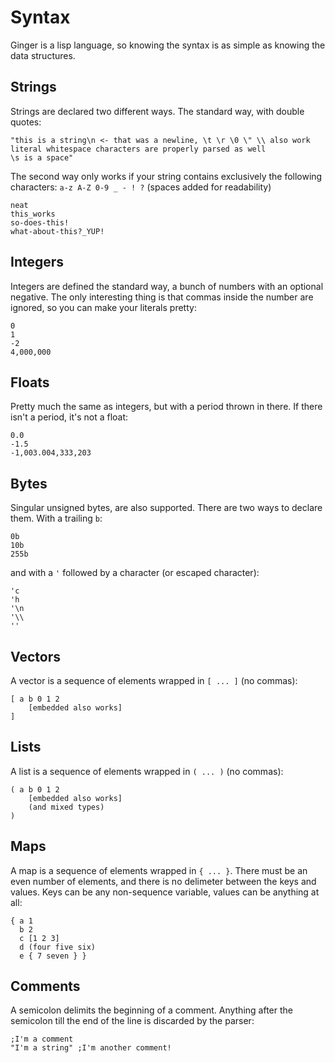 # Syntax

Ginger is a lisp language, so knowing the syntax is as simple as knowing the data structures.

## Strings

Strings are declared two different ways. The standard way, with double quotes:
```
"this is a string\n <- that was a newline, \t \r \0 \" \\ also work
literal whitespace characters are properly parsed as well
\s is a space"
```

The second way only works if your string contains exclusively the following characters:
`a-z A-Z 0-9 _ - ! ?` (spaces added for readability)
```
neat
this_works
so-does-this!
what-about-this?_YUP!
```

## Integers

Integers are defined the standard way, a bunch of numbers with an optional negative. The only
interesting thing is that commas inside the number are ignored, so you can make your literals pretty:
```
0
1
-2
4,000,000
```

## Floats

Pretty much the same as integers, but with a period thrown in there. If there isn't a period, it's not
a float:
```
0.0
-1.5
-1,003.004,333,203
```

## Bytes

Singular unsigned bytes, are also supported. There are two ways to declare them. With a trailing `b`:
```
0b
10b
255b
```

and with a `'` followed by a character (or escaped character):
```
'c
'h
'\n
'\\
''
```

## Vectors

A vector is a sequence of elements wrapped in `[ ... ]` (no commas):
```
[ a b 0 1 2
    [embedded also works]
]
```

## Lists

A list is a sequence of elements wrapped in `( ... )` (no commas):
```
( a b 0 1 2
    [embedded also works]
    (and mixed types)
)
```

## Maps

A map is a sequence of elements wrapped in `{ ... }`. There must be an even number of elements, and
there is no delimeter between the keys and values. Keys can be any non-sequence variable, values can
be anything at all:
```
{ a 1
  b 2
  c [1 2 3]
  d (four five six)
  e { 7 seven } }
```

## Comments

A semicolon delimits the beginning of a comment. Anything after the semicolon till the end of the line
is discarded by the parser:
```
;I'm a comment
"I'm a string" ;I'm another comment!
```
